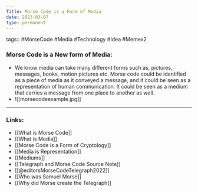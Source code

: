```yaml
---
Title: Morse Code is a Form of Media
date: 2023-03-07
type: permanent
---
```

tags::  #MorseCode #Media #Technology #Idea #Memex2 

### Morse Code is a New form of Media:
- We know media can take many different forms such as, pictures, messages, books, motion pictures etc. Morse code could be identified as a piece of media as it conveyed a message, and it could be seen as a representation of human communication. It could be seen as a medium that carries a message from one place to another as well.
- ![[morsecodeexample.jpg]]
---
### Links:
- [[What is Morse Code]]
- [[What is Media]]
- [[Morse Code is a Form of Cryptology]]
- [[Media is Representation]]
- [[Mediums]]
- [[Telegraph and Morse Code Source Note]]
- [[@editorsMorseCodeTelegraph2022]]
- [[Who was Samuel Morse]]
- [[Why did Morse create the Telegraph]]